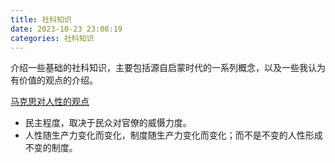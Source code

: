 ```yaml
---
title: 社科知识
date: 2023-10-23 23:08:19
categories: 社科知识
---
```



介绍一些基础的社科知识，主要包括源自启蒙时代的一系列概念，以及一些我认为有价值的观点的介绍。

<!-- more -->



[马克思对人性的观点](https://www.zhihu.com/question/626921129/answer/3258747740?utm_campaign=&utm_medium=social&utm_oi=1323630258282000384&utm_psn=1699919819036532736&utm_source=qq)

- 民主程度，取决于民众对官僚的威慑力度。
- 人性随生产力变化而变化，制度随生产力变化而变化；而不是不变的人性形成不变的制度。
